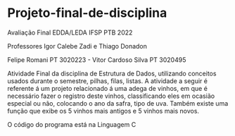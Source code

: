 # Projeto-final-de-disciplina
Avaliação Final EDDA/LEDA IFSP PTB 2022

Professores Igor Calebe Zadi e Thiago Donadon

Felipe Romani PT 3020223 - Vitor Cardoso Silva PT 3020495

Atividade Final da disciplina de Estrutura de Dados, utilizando conceitos usados durante o semestre, pilhas, filas, listas. A atividade a seguir é referente á um projeto relacionado á uma adega de vinhos, em que é necessário fazer o registro deste vinhos, classificando eles em ocasião especial ou não, colocando o ano da safra, tipo de uva. Também existe uma função que exibe os 5 vinhos mais antigos e 5 vinhos mais novos.

O código do programa está na Linguagem C
